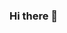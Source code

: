 ### Hi there 👋

<!--
**der0pa/der0pa** is a ✨ _special_ ✨ repository because its `README.md` (this file) appears on your GitHub profile.

http://github.com - automatic!
[GitHub](http://github.com)

https://organic-harsh-actor.glitch.me/ 
[glitch]
Here are some ideas to get you started:

- 🔭 I’m currently working on ... 'glitch' apps
- 🌱 I’m currently learning ...
- 👯 I’m looking to collaborate on ...
- 🤔 I’m looking for help with ...
- 💬 Ask me about ...
- 📫 How to reach me: ...
- 😄 Pronouns: ...
- ⚡ Fun fact: ...
-->
